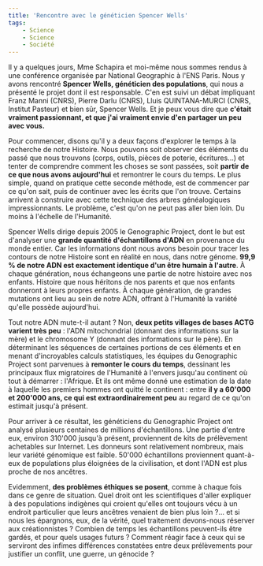 ```yaml
---
title: 'Rencontre avec le généticien Spencer Wells'
tags:
    - Science
    - Science
    - Société
---
```


Il y a quelques jours, Mme Schapira et moi-même nous sommes rendus à une conférence organisée par National Geographic à l'ENS Paris. Nous y avons rencontré **Spencer Wells, généticien des populations**, qui nous a présenté le projet dont il est responsable. C'en est suivi un débat impliquant Franz Manni (CNRS), Pierre Darlu (CNRS), Lluis QUINTANA-MURCI (CNRS, Institut Pasteur) et bien sûr, Spencer Wells. Et je peux vous dire que **c'était vraiment passionnant, et que j'ai vraiment envie d'en partager un peu avec vous.**

Pour commencer, disons qu'il y a deux façons d'explorer le temps à la recherche de notre Histoire. Nous pouvons soit observer des éléments du passé que nous trouvons (corps, outils, pièces de poterie, écritures…) et tenter de comprendre comment les choses se sont passées, soit **partir de ce que nous avons aujourd'hui** et remontrer le cours du temps. Le plus simple, quand on pratique cette seconde méthode, est de commencer par ce qu'on sait, puis de continuer avec les écrits que l'on trouve. Certains arrivent à construire avec cette technique des arbres généalogiques impressionnants. Le problème, c'est qu'on ne peut pas aller bien loin. Du moins à l'échelle de l'Humanité.

Spencer Wells dirige depuis 2005 le Genographic Project, dont le but est d'analyser une **grande quantité d'échantillons d'ADN** en provenance du monde entier. Car les informations dont nous avons besoin pour tracer les contours de notre Histoire sont en réalité en nous, dans notre génome. **99,9 % de notre ADN est exactement identique d'un être humain à l'autre**. À chaque génération, nous échangeons une partie de notre histoire avec nos enfants. Histoire que nous héritons de nos parents et que nos enfants donneront à leurs propres enfants. À chaque génération, de grandes mutations ont lieu au sein de notre ADN, offrant à l'Humanité la variété qu'elle possède aujourd'hui.

Tout notre ADN mute-t-il autant ? Non, **deux petits villages de bases ACTG varient très peu** : l'ADN mitochondrial (donnant des informations sur la mère) et le chromosome Y (donnant des informations sur le père). En déterminant les séquences de certaines portions de ces éléments et en menant d'incroyables calculs statistiques, les équipes du Genographic Project sont parvenues à **remonter le cours du temps**, dessinant les principaux flux migratoires de l'Humanité à l'envers jusqu'au continent où tout à démarrer : l'Afrique. Et ils ont même donné une estimation de la date à laquelle les premiers hommes ont quitté le continent : entre **il y a 60'000 et 200'000 ans, ce qui est extraordinairement peu** au regard de ce qu'on estimait jusqu'à présent.

Pour arriver à ce résultat, les généticiens du Genographic Project ont analysé plusieurs centaines de millions d'échantillons. Une partie d'entre eux, environ 310'000 jusqu'à présent, proviennent de kits de prélèvement achetables sur Internet. Les donneurs sont relativement nombreux, mais leur variété génomique est faible. 50'000 échantillons proviennent quant-à-eux de populations plus éloignées de la civilisation, et dont l'ADN est plus proche de nos ancêtres.

Evidemment, **des problèmes éthiques se posent**, comme à chaque fois dans ce genre de situation. Quel droit ont les scientifiques d'aller expliquer à des populations indigènes qui croient qu'elles ont toujours vécu à un endroit particulier que leurs ancêtres venaient de bien plus loin ?… et si nous les épargnons, eux, de la vérité, quel traitement devons-nous réserver aux créationnistes ? Combien de temps les échantillons peuvent-ils être gardés, et pour quels usages futurs ? Comment réagir face à ceux qui se serviront des infimes différences constatées entre deux prélèvements pour justifier un conflit, une guerre, un génocide ?
